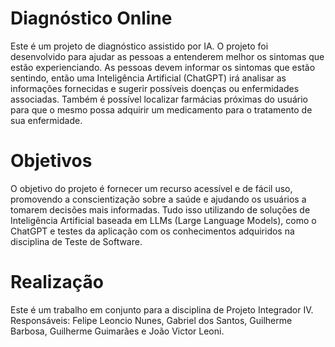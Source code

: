 # Diagnóstico Online

Este é um projeto de diagnóstico assistido por IA. O projeto foi desenvolvido para ajudar as pessoas a entenderem melhor os sintomas que estão experienciando. As pessoas devem informar os sintomas que estão sentindo, então uma Inteligência Artificial (ChatGPT) irá analisar as informações fornecidas e sugerir possíveis doenças ou enfermidades associadas. Também é possível localizar farmácias próximas do usuário para que o mesmo possa adquirir um medicamento para o tratamento de sua enfermidade.


# Objetivos

O objetivo do projeto é fornecer um recurso acessível e de fácil uso, promovendo a conscientização sobre a saúde e ajudando os usuários a tomarem decisões mais informadas. Tudo isso utilizando de soluções de Inteligência Artificial baseada em LLMs (Large Language Models), como o ChatGPT e testes da aplicação com os conhecimentos adquiridos na disciplina de Teste de Software.


# Realização

Este é um trabalho em conjunto para a disciplina de Projeto Integrador IV.
Responsáveis: Felipe Leoncio Nunes, Gabriel dos Santos, Guilherme Barbosa, Guilherme Guimarães e João Victor Leoni.
